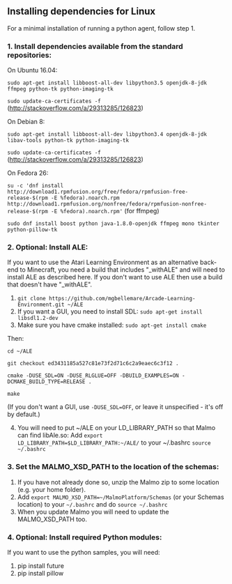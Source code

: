 ## Installing dependencies for Linux ##

For a minimal installation of running a python agent, follow step 1.

### 1. Install dependencies available from the standard repositories: ###

On Ubuntu 16.04:

`sudo apt-get install libboost-all-dev libpython3.5 openjdk-8-jdk ffmpeg python-tk python-imaging-tk`  

`sudo update-ca-certificates -f` (http://stackoverflow.com/a/29313285/126823)

On Debian 8:

`sudo apt-get install libboost-all-dev libpython3.4 openjdk-8-jdk libav-tools python-tk python-imaging-tk`  

`sudo update-ca-certificates -f` (http://stackoverflow.com/a/29313285/126823)

On Fedora 26:

`su -c 'dnf install http://download1.rpmfusion.org/free/fedora/rpmfusion-free-release-$(rpm -E %fedora).noarch.rpm http://download1.rpmfusion.org/nonfree/fedora/rpmfusion-nonfree-release-$(rpm -E %fedora).noarch.rpm'` (for ffmpeg)  

`sudo dnf install boost python java-1.8.0-openjdk ffmpeg mono tkinter python-pillow-tk`

### 2. Optional: Install ALE: ###

If you want to use the Atari Learning Environment as an alternative back-end to Minecraft, you need a build that includes "_withALE"
and will need to install ALE as described here. If you don't want to use ALE then use a build that doesn't have "_withALE".

1. `git clone https://github.com/mgbellemare/Arcade-Learning-Environment.git ~/ALE`
2. If you want a GUI, you need to install SDL:
`sudo apt-get install libsdl1.2-dev`
3. Make sure you have cmake installed:
`sudo apt-get install cmake`

Then:

`cd ~/ALE`

`git checkout ed3431185a527c81e73f2d71c6c2a9eaec6c3f12 .`

`cmake -DUSE_SDL=ON -DUSE_RLGLUE=OFF -DBUILD_EXAMPLES=ON -DCMAKE_BUILD_TYPE=RELEASE .`

`make`

(If you don't want a GUI, use `-DUSE_SDL=OFF`, or leave it unspecified - it's off by default.)

4. You will need to put ~/ALE on your LD_LIBRARY_PATH so that Malmo can find libAle.so:
Add `export LD_LIBRARY_PATH=$LD_LIBRARY_PATH:~/ALE/` to your ~/.bashrc
`source ~/.bashrc`

### 3. Set the MALMO_XSD_PATH to the location of the schemas: ###

1. If you have not already done so, unzip the Malmo zip to some location (e.g. your home folder).
2. Add `export MALMO_XSD_PATH=~/MalmoPlatform/Schemas` (or your Schemas location) to your `~/.bashrc` and do `source ~/.bashrc`
3. When you update Malmo you will need to update the MALMO_XSD_PATH too.

### 4. Optional: Install required Python modules: ###

If you want to use the python samples, you will need:
       
1. pip install future
2. pip install pillow
